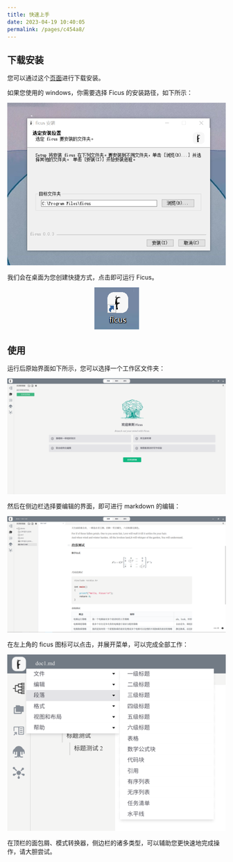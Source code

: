 ```yaml
---
title: 快速上手
date: 2023-04-19 10:40:05
permalink: /pages/c454a8/
---
```


## 下载安装

您可以通过这个[页面](/pages/53ff34/)进行下载安装。

如果您使用的 windows，你需要选择 Ficus 的安装路径，如下所示：

<p align = "center">
<img src="./introduce/setup.png" />
</p>

我们会在桌面为您创建快捷方式，点击即可运行 Ficus。

<p align = "center">
<img src="./introduce/link.png" />
</p>

## 使用

运行后原始界面如下所示，您可以选择一个工作区文件夹：

<p align = "center">
<img src="./introduce/welcome.png" />
</p>

然后在侧边栏选择要编辑的界面，即可进行 markdown 的编辑：

<p align = "center">
<img src="./introduce/rtext.png" />
</p>

在左上角的 ficus 图标可以点击，并展开菜单，可以完成全部工作：

<p align = "center">
<img src="./introduce/menu.png" />
</p>

在顶栏的面包屑、模式转换器，侧边栏的诸多类型，可以辅助您更快速地完成操作，请大胆尝试。